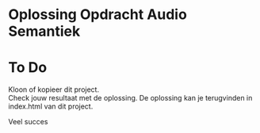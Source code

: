 # Oplossing Opdracht Audio Semantiek
# To Do
Kloon of kopieer dit project.  
Check jouw resultaat met de oplossing.
De oplossing kan je terugvinden in index.html van dit project.  

Veel succes
